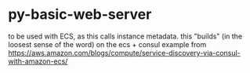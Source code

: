 # py-basic-web-server
to be used with ECS, as this calls instance metadata. 
this "builds" (in the loosest sense of the word) on the ecs + consul example from https://aws.amazon.com/blogs/compute/service-discovery-via-consul-with-amazon-ecs/
